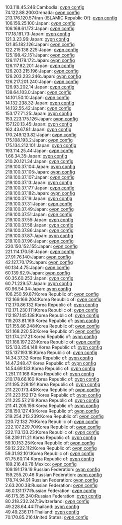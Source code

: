 103.118.45.246:Cambodia: [ovpn config](vpn/103_118_45_246.ovpn)  
74.122.88.200:Grenada: [ovpn config](vpn/74_122_88_200.ovpn)  
213.176.120.57:Iran (ISLAMIC Republic Of): [ovpn config](vpn/213_176_120_57.ovpn)  
106.156.25.100:Japan: [ovpn config](vpn/106_156_25_100.ovpn)  
106.168.61.173:Japan: [ovpn config](vpn/106_168_61_173.ovpn)  
117.18.181.73:Japan: [ovpn config](vpn/117_18_181_73.ovpn)  
121.3.23.96:Japan: [ovpn config](vpn/121_3_23_96.ovpn)  
121.85.182.126:Japan: [ovpn config](vpn/121_85_182_126.ovpn)  
122.215.138.225:Japan: [ovpn config](vpn/122_215_138_225.ovpn)  
125.198.42.151:Japan: [ovpn config](vpn/125_198_42_151.ovpn)  
126.117.178.172:Japan: [ovpn config](vpn/126_117_178_172.ovpn)  
126.117.82.201:Japan: [ovpn config](vpn/126_117_82_201.ovpn)  
126.203.215.196:Japan: [ovpn config](vpn/126_203_215_196.ovpn)  
126.203.233.246:Japan: [ovpn config](vpn/126_203_233_246.ovpn)  
126.217.201.240:Japan: [ovpn config](vpn/126_217_201_240.ovpn)  
126.93.202.14:Japan: [ovpn config](vpn/126_93_202_14.ovpn)  
138.64.103.0:Japan: [ovpn config](vpn/138_64_103_0.ovpn)  
14.101.50.10:Japan: [ovpn config](vpn/14_101_50_10.ovpn)  
14.132.238.32:Japan: [ovpn config](vpn/14_132_238_32.ovpn)  
14.132.55.42:Japan: [ovpn config](vpn/14_132_55_42.ovpn)  
153.177.71.25:Japan: [ovpn config](vpn/153_177_71_25.ovpn)  
153.223.175.126:Japan: [ovpn config](vpn/153_223_175_126.ovpn)  
157.120.13.45:Japan: [ovpn config](vpn/157_120_13_45.ovpn)  
162.43.67.81:Japan: [ovpn config](vpn/162_43_67_81.ovpn)  
170.249.123.82:Japan: [ovpn config](vpn/170_249_123_82.ovpn)  
175.108.193.2:Japan: [ovpn config](vpn/175_108_193_2.ovpn)  
175.134.212.101:Japan: [ovpn config](vpn/175_134_212_101.ovpn)  
193.114.25.44:Japan: [ovpn config](vpn/193_114_25_44.ovpn)  
1.66.34.35:Japan: [ovpn config](vpn/1_66_34_35.ovpn)  
210.20.121.34:Japan: [ovpn config](vpn/210_20_121_34.ovpn)  
219.100.37.104:Japan: [ovpn config](vpn/219_100_37_104.ovpn)  
219.100.37.105:Japan: [ovpn config](vpn/219_100_37_105.ovpn)  
219.100.37.107:Japan: [ovpn config](vpn/219_100_37_107.ovpn)  
219.100.37.13:Japan: [ovpn config](vpn/219_100_37_13.ovpn)  
219.100.37.177:Japan: [ovpn config](vpn/219_100_37_177.ovpn)  
219.100.37.182:Japan: [ovpn config](vpn/219_100_37_182.ovpn)  
219.100.37.19:Japan: [ovpn config](vpn/219_100_37_19.ovpn)  
219.100.37.31:Japan: [ovpn config](vpn/219_100_37_31.ovpn)  
219.100.37.49:Japan: [ovpn config](vpn/219_100_37_49.ovpn)  
219.100.37.51:Japan: [ovpn config](vpn/219_100_37_51.ovpn)  
219.100.37.55:Japan: [ovpn config](vpn/219_100_37_55.ovpn)  
219.100.37.58:Japan: [ovpn config](vpn/219_100_37_58.ovpn)  
219.100.37.86:Japan: [ovpn config](vpn/219_100_37_86.ovpn)  
219.100.37.87:Japan: [ovpn config](vpn/219_100_37_87.ovpn)  
219.100.37.96:Japan: [ovpn config](vpn/219_100_37_96.ovpn)  
220.150.152.155:Japan: [ovpn config](vpn/220_150_152_155.ovpn)  
221.114.170.58:Japan: [ovpn config](vpn/221_114_170_58.ovpn)  
27.91.76.140:Japan: [ovpn config](vpn/27_91_76_140.ovpn)  
42.127.70.179:Japan: [ovpn config](vpn/42_127_70_179.ovpn)  
60.134.4.75:Japan: [ovpn config](vpn/60_134_4_75.ovpn)  
60.139.62.9:Japan: [ovpn config](vpn/60_139_62_9.ovpn)  
60.35.60.253:Japan: [ovpn config](vpn/60_35_60_253.ovpn)  
60.71.229.57:Japan: [ovpn config](vpn/60_71_229_57.ovpn)  
60.96.54.34:Japan: [ovpn config](vpn/60_96_54_34.ovpn)  
106.250.59.87:Korea Republic of: [ovpn config](vpn/106_250_59_87.ovpn)  
112.169.169.204:Korea Republic of: [ovpn config](vpn/112_169_169_204.ovpn)  
112.170.86.132:Korea Republic of: [ovpn config](vpn/112_170_86_132.ovpn)  
112.171.230.111:Korea Republic of: [ovpn config](vpn/112_171_230_111.ovpn)  
112.187.145.138:Korea Republic of: [ovpn config](vpn/112_187_145_138.ovpn)  
119.203.81.169:Korea Republic of: [ovpn config](vpn/119_203_81_169.ovpn)  
121.155.86.248:Korea Republic of: [ovpn config](vpn/121_155_86_248.ovpn)  
121.168.220.53:Korea Republic of: [ovpn config](vpn/121_168_220_53.ovpn)  
121.174.217.21:Korea Republic of: [ovpn config](vpn/121_174_217_21.ovpn)  
121.186.197.223:Korea Republic of: [ovpn config](vpn/121_186_197_223.ovpn)  
125.133.254.148:Korea Republic of: [ovpn config](vpn/125_133_254_148.ovpn)  
125.137.193.18:Korea Republic of: [ovpn config](vpn/125_137_193_18.ovpn)  
14.34.37.32:Korea Republic of: [ovpn config](vpn/14_34_37_32.ovpn)  
14.47.248.47:Korea Republic of: [ovpn config](vpn/14_47_248_47.ovpn)  
14.54.69.133:Korea Republic of: [ovpn config](vpn/14_54_69_133.ovpn)  
1.251.111.168:Korea Republic of: [ovpn config](vpn/1_251_111_168.ovpn)  
210.178.66.160:Korea Republic of: [ovpn config](vpn/210_178_66_160.ovpn)  
211.195.228.191:Korea Republic of: [ovpn config](vpn/211_195_228_191.ovpn)  
211.220.173.48:Korea Republic of: [ovpn config](vpn/211_220_173_48.ovpn)  
211.223.152.172:Korea Republic of: [ovpn config](vpn/211_223_152_172.ovpn)  
211.225.57.219:Korea Republic of: [ovpn config](vpn/211_225_57_219.ovpn)  
211.41.205.156:Korea Republic of: [ovpn config](vpn/211_41_205_156.ovpn)  
218.150.127.43:Korea Republic of: [ovpn config](vpn/218_150_127_43.ovpn)  
219.254.213.239:Korea Republic of: [ovpn config](vpn/219_254_213_239.ovpn)  
220.72.132.79:Korea Republic of: [ovpn config](vpn/220_72_132_79.ovpn)  
222.107.229.70:Korea Republic of: [ovpn config](vpn/222_107_229_70.ovpn)  
222.113.133.23:Korea Republic of: [ovpn config](vpn/222_113_133_23.ovpn)  
58.239.111.21:Korea Republic of: [ovpn config](vpn/58_239_111_21.ovpn)  
59.10.153.25:Korea Republic of: [ovpn config](vpn/59_10_153_25.ovpn)  
59.12.222.112:Korea Republic of: [ovpn config](vpn/59_12_222_112.ovpn)  
59.31.92.101:Korea Republic of: [ovpn config](vpn/59_31_92_101.ovpn)  
61.75.60.114:Korea Republic of: [ovpn config](vpn/61_75_60_114.ovpn)  
189.216.40.78:Mexico: [ovpn config](vpn/189_216_40_78.ovpn)  
109.191.179.19:Russian Federation: [ovpn config](vpn/109_191_179_19.ovpn)  
159.255.20.46:Russian Federation: [ovpn config](vpn/159_255_20_46.ovpn)  
178.74.94.91:Russian Federation: [ovpn config](vpn/178_74_94_91.ovpn)  
2.63.200.38:Russian Federation: [ovpn config](vpn/2_63_200_38.ovpn)  
46.0.131.177:Russian Federation: [ovpn config](vpn/46_0_131_177.ovpn)  
46.175.35.240:Russian Federation: [ovpn config](vpn/46_175_35_240.ovpn)  
80.218.232.247:Switzerland: [ovpn config](vpn/80_218_232_247.ovpn)  
49.228.64.44:Thailand: [ovpn config](vpn/49_228_64_44.ovpn)  
49.49.236.171:Thailand: [ovpn config](vpn/49_49_236_171.ovpn)  
70.170.85.216:United States: [ovpn config](vpn/70_170_85_216.ovpn)  
